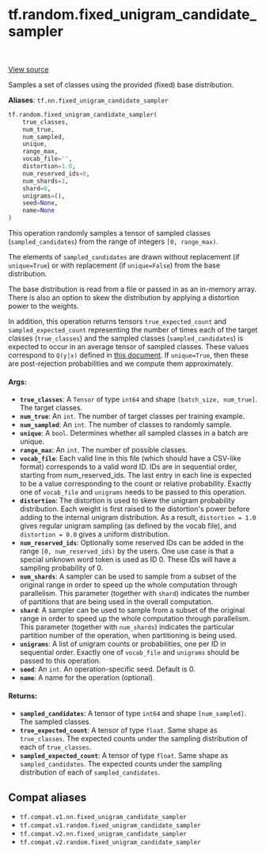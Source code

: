 <div itemscope itemtype="http://developers.google.com/ReferenceObject">
<meta itemprop="name" content="tf.random.fixed_unigram_candidate_sampler" />
<meta itemprop="path" content="Stable" />
</div>

# tf.random.fixed_unigram_candidate_sampler

<!-- Insert buttons and diff -->

<table class="tfo-notebook-buttons tfo-api" align="left">
</table>

<a target="_blank" href="/code/stable/tensorflow/python/ops/candidate_sampling_ops.py">View source</a>



Samples a set of classes using the provided (fixed) base distribution.

**Aliases**: `tf.nn.fixed_unigram_candidate_sampler`

``` python
tf.random.fixed_unigram_candidate_sampler(
    true_classes,
    num_true,
    num_sampled,
    unique,
    range_max,
    vocab_file='',
    distortion=1.0,
    num_reserved_ids=0,
    num_shards=1,
    shard=0,
    unigrams=(),
    seed=None,
    name=None
)
```



<!-- Placeholder for "Used in" -->

This operation randomly samples a tensor of sampled classes
(`sampled_candidates`) from the range of integers `[0, range_max)`.

The elements of `sampled_candidates` are drawn without replacement
(if `unique=True`) or with replacement (if `unique=False`) from
the base distribution.

The base distribution is read from a file or passed in as an
in-memory array. There is also an option to skew the distribution by
applying a distortion power to the weights.

In addition, this operation returns tensors `true_expected_count`
and `sampled_expected_count` representing the number of times each
of the target classes (`true_classes`) and the sampled
classes (`sampled_candidates`) is expected to occur in an average
tensor of sampled classes.  These values correspond to `Q(y|x)`
defined in [this
document](http://www.tensorflow.org/extras/candidate_sampling.pdf).
If `unique=True`, then these are post-rejection probabilities and we
compute them approximately.

#### Args:


* <b>`true_classes`</b>: A `Tensor` of type `int64` and shape `[batch_size,
  num_true]`. The target classes.
* <b>`num_true`</b>: An `int`.  The number of target classes per training example.
* <b>`num_sampled`</b>: An `int`.  The number of classes to randomly sample.
* <b>`unique`</b>: A `bool`. Determines whether all sampled classes in a batch are
  unique.
* <b>`range_max`</b>: An `int`. The number of possible classes.
* <b>`vocab_file`</b>: Each valid line in this file (which should have a CSV-like
  format) corresponds to a valid word ID. IDs are in sequential order,
  starting from num_reserved_ids. The last entry in each line is expected
  to be a value corresponding to the count or relative probability. Exactly
  one of `vocab_file` and `unigrams` needs to be passed to this operation.
* <b>`distortion`</b>: The distortion is used to skew the unigram probability
  distribution.  Each weight is first raised to the distortion's power
  before adding to the internal unigram distribution. As a result,
  `distortion = 1.0` gives regular unigram sampling (as defined by the vocab
  file), and `distortion = 0.0` gives a uniform distribution.
* <b>`num_reserved_ids`</b>: Optionally some reserved IDs can be added in the range
  `[0, num_reserved_ids)` by the users. One use case is that a special
  unknown word token is used as ID 0. These IDs will have a sampling
  probability of 0.
* <b>`num_shards`</b>: A sampler can be used to sample from a subset of the original
  range in order to speed up the whole computation through parallelism. This
  parameter (together with `shard`) indicates the number of partitions that
  are being used in the overall computation.
* <b>`shard`</b>: A sampler can be used to sample from a subset of the original range
  in order to speed up the whole computation through parallelism. This
  parameter (together with `num_shards`) indicates the particular partition
  number of the operation, when partitioning is being used.
* <b>`unigrams`</b>: A list of unigram counts or probabilities, one per ID in
  sequential order. Exactly one of `vocab_file` and `unigrams` should be
  passed to this operation.
* <b>`seed`</b>: An `int`. An operation-specific seed. Default is 0.
* <b>`name`</b>: A name for the operation (optional).


#### Returns:


* <b>`sampled_candidates`</b>: A tensor of type `int64` and shape `[num_sampled]`.
  The sampled classes.
* <b>`true_expected_count`</b>: A tensor of type `float`.  Same shape as
  `true_classes`. The expected counts under the sampling distribution
  of each of `true_classes`.
* <b>`sampled_expected_count`</b>: A tensor of type `float`. Same shape as
  `sampled_candidates`. The expected counts under the sampling distribution
  of each of `sampled_candidates`.

## Compat aliases

* `tf.compat.v1.nn.fixed_unigram_candidate_sampler`
* `tf.compat.v1.random.fixed_unigram_candidate_sampler`
* `tf.compat.v2.nn.fixed_unigram_candidate_sampler`
* `tf.compat.v2.random.fixed_unigram_candidate_sampler`

